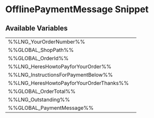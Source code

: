 # <span class="jumptarget"> OfflinePaymentMessage Snippet </span>

## <span class="jumptarget"> Available Variables </span>
|||
|---|---|
| %%LNG_YourOrderNumber%% |
| %%GLOBAL_ShopPath%% |
| %%GLOBAL_OrderId%% |
| %%LNG_HeresHowtoPayforYourOrder%% |
| %%LNG_InstructionsForPaymentBelow%% |
| %%LNG_HeresHowtoPayforYourOrderThanks%% |
| %%GLOBAL_OrderTotal%% |
| %%LNG_Outstanding%% |
| %%GLOBAL_PaymentMessage%% |
